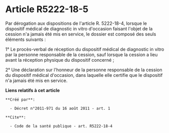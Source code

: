 # Article R5222-18-5

Par dérogation aux dispositions de l'article R. 5222-18-4, lorsque le dispositif médical de diagnostic in vitro d'occasion
faisant l'objet de la cession n'a jamais été mis en service, le dossier est composé des seuls éléments suivants : 

1° Le procès-verbal de réception du dispositif médical de diagnostic in vitro par la personne responsable de la cession, sauf
lorsque la cession a lieu avant la réception physique du dispositif concerné ; 

2° Une déclaration sur l'honneur de la personne responsable de la cession du dispositif médical d'occasion, dans laquelle
elle certifie que le dispositif n'a jamais été mis en service.

**Liens relatifs à cet article**

	**Créé par**:

	  - Décret n°2011-971 du 16 août 2011 - art. 1

	**Cite**:

	  - Code de la santé publique - art. R5222-18-4
